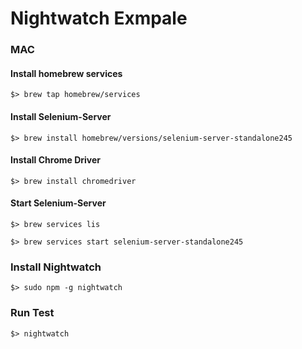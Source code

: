 Nightwatch Exmpale
==================

### MAC

#### Install homebrew services

```
$> brew tap homebrew/services
```

#### Install Selenium-Server

```
$> brew install homebrew/versions/selenium-server-standalone245
```

#### Install Chrome Driver

```
$> brew install chromedriver
```

#### Start Selenium-Server

```
$> brew services lis
```

```
$> brew services start selenium-server-standalone245
```

### Install Nightwatch

```
$> sudo npm -g nightwatch
```

### Run Test
```
$> nightwatch
```
